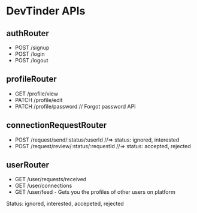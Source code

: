 # DevTinder APIs

## authRouter

- POST /signup
- POST /login
- POST /logout

## profileRouter

- GET /profile/view
- PATCH /profile/edit
- PATCH /profile/password // Forgot password API

## connectionRequestRouter

- POST /request/send/:status/:userId //=> status: ignored, interested
- POST /request/review/:status/:requestId //=> status: accepted, rejected

## userRouter

- GET /user/requests/received
- GET /user/connections
- GET /user/feed - Gets you the profiles of other users on platform

Status: ignored, interested, accepeted, rejected
